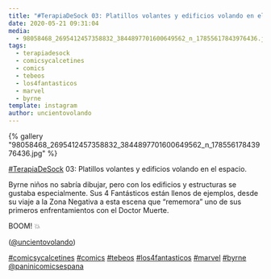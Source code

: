 ```yaml
---
title: "#TerapiaDeSock 03: Platillos volantes y edificios volando en el espacio"
date: 2020-05-21 09:31:04
media: 
  - 98058468_2695412457358832_3844897701600649562_n_17855617843976436.jpg
tags: 
  - terapiadesock
  - comicsycalcetines
  - comics
  - tebeos
  - los4fantasticos
  - marvel
  - byrne
template: instagram
author: uncientovolando
---
```


{% gallery "98058468_2695412457358832_3844897701600649562_n_17855617843976436.jpg" %}

[#TerapiaDeSock](/etiquetas/terapiadesock) 03: Platillos volantes y edificios volando en el espacio.

Byrne niños no sabría dibujar, pero con los edificios y estructuras se gustaba especialmente. Sus 4 Fantásticos están llenos de ejemplos, desde su viaje a la Zona Negativa a esta escena que “rememora” uno de sus primeros enfrentamientos con el Doctor Muerte.

BOOM! 💥

([@uncientovolando](https://instagram.com/uncientovolando))

[#comicsycalcetines](/etiquetas/comicsycalcetines) [#comics](/etiquetas/comics) [#tebeos](/etiquetas/tebeos) [#los4fantasticos](/etiquetas/los4fantasticos) [#marvel](/etiquetas/marvel) [#byrne](/etiquetas/byrne) [@paninicomicsespana](https://instagram.com/paninicomicsespana)
